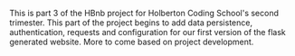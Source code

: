 This is part 3 of the HBnb project for Holberton Coding School's second trimester. This part of the project begins to add data persistence, authentication, requests and configuration for our first version of the flask generated website. More to come based on project development.